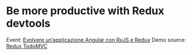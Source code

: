 # Be more productive with Redux devtools

Event: [Evolvere un’applicazione Angular con RxJS e Redux](https://www.eventbrite.it/e/biglietti-evolvere-unapplicazione-angular-con-rxjs-e-redux-36421744418)
Demo source: [Redux TodoMVC](https://github.com/reactjs/redux/tree/master/examples/todomvc)
